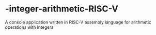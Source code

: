 # -integer-arithmetic-RISC-V
A console application written in RISC-V assembly language for arithmetic operations with integers
